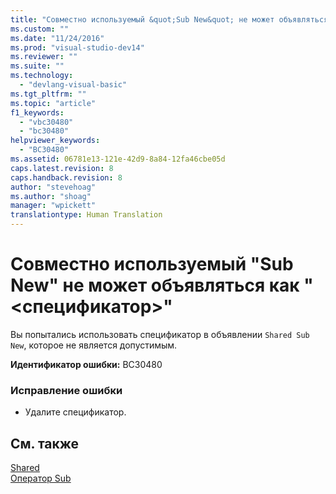 ```yaml
---
title: "Совместно используемый &quot;Sub New&quot; не может объявляться как &quot;&lt;спецификатор&gt;&quot; | Microsoft Docs"
ms.custom: ""
ms.date: "11/24/2016"
ms.prod: "visual-studio-dev14"
ms.reviewer: ""
ms.suite: ""
ms.technology: 
  - "devlang-visual-basic"
ms.tgt_pltfrm: ""
ms.topic: "article"
f1_keywords: 
  - "vbc30480"
  - "bc30480"
helpviewer_keywords: 
  - "BC30480"
ms.assetid: 06781e13-121e-42d9-8a84-12fa46cbe05d
caps.latest.revision: 8
caps.handback.revision: 8
author: "stevehoag"
ms.author: "shoag"
manager: "wpickett"
translationtype: Human Translation
---
```

# Совместно используемый &quot;Sub New&quot; не может объявляться как &quot;&lt;спецификатор&gt;&quot;
Вы попытались использовать спецификатор в объявлении `Shared Sub New`, которое не является допустимым.  
  
 **Идентификатор ошибки:** BC30480  
  
### Исправление ошибки  
  
-   Удалите спецификатор.  
  
## См. также  
 [Shared](../../visual-basic/language-reference/modifiers/shared.md)   
 [Оператор Sub](../../visual-basic/language-reference/statements/sub-statement.md)